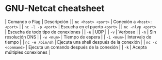 # GNU-Netcat cheatsheet
| Comando o Flag | Descripción |
| `nc <host> <port>` | Conexión a `<host>:<port>` |
| `nc -l -p <port>` | Escucha en el puerto `<port>` |
| `nc -nlvp <port>` | Escucha de todo tipo de conexiones |
| `-u` | UDP |
| `-v` | Verbose |
| `-n` | Sin resolución DNS |
| `-w <num>` | Tiempo de espera |
| `-i <num>` | Intervalo de tiempo |
| `nc -e /bin/sh` | Ejecuta una shell después de la conexión |
| `nc -c <command>` | Ejecuta un comando después de la conexión |
| `-k` | Acepta múltiples conexiones |

